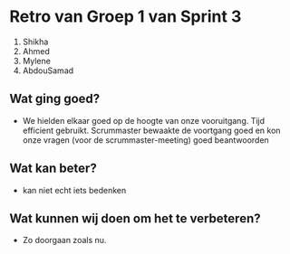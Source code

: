 # Retro van Groep 1 van Sprint 3

1. Shikha
2. Ahmed
3. Mylene
4. AbdouSamad

## Wat ging goed?
 - We hielden elkaar goed op de hoogte van onze vooruitgang. Tijd efficient gebruikt. Scrummaster bewaakte de voortgang goed en kon onze vragen 
  (voor de scrummaster-meeting) goed beantwoorden 

## Wat kan beter?
 - kan niet echt iets bedenken

## Wat kunnen wij doen om het te verbeteren?
 - Zo doorgaan zoals nu.
